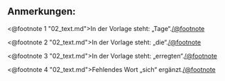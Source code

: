 Anmerkungen:
------------

<@footnote 1 "02_text.md">In der Vorlage steht: „Tage“.</@footnote>

<@footnote 2 "02_text.md">In der Vorlage steht: „die“.</@footnote>

<@footnote 3 "02_text.md">In der Vorlage steht: „erregten“.</@footnote>

<@footnote 4 "02_text.md">Fehlendes Wort „sich“ ergänzt.</@footnote>


